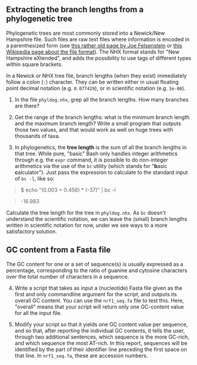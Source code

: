 ## Extracting the branch lengths from a phylogenetic tree

Phylogenetic trees are most commonly stored into a Newick/New Hampshire file. Such files are raw text files where information is encoded in a parenthesized form (see [this rather old page by Joe Felsenstein](https://evolution.genetics.washington.edu/phylip/newicktree.html) or [this Wikipedia page about the file format](https://en.wikipedia.org/wiki/Newick_format)). The NHX format stands for "New Hampshire eXtended", and adds the possibility to use tags of different types within square brackets.

In a Newick or NHX tree file, branch lengths (when they exist) immediately follow a colon (`:`) character. They can be written either in usual floating point decimal notation (e.g. `0.077429`), or in scientific notation (e.g. `1e-06`).

  1. In the file `phyldog.nhx`, grep all the branch lengths. How many branches are there?

  2. Get the range of the branch lengths: what is the minimum branch length and the maximum branch length? Write a small program that outputs those two values, and that would work as well on huge trees with thousands of taxa.

  3. In phylogenetics, the **tree length** is the sum of all the branch lengths in that tree. While pure, "basic" Bash only handles integer arithmetics through e.g. the `expr` command, it is possible to do non-integer arithmetics via the use of the `bc` utility (which stands for "**b**asic **c**alculator"). Just pass the expression to calculate to the standard input of `bc -l`, like so:

> $ echo "(0.003 + 0.456) * (-37)" | bc -l

> -16.983

Calculate the tree length for the tree in `phyldog.nhx`. As `bc` doesn't understand the scientific notation, we can leave the (small) branch lengths written in scientific notation for now, under we see ways to a more satisfactory solution.


## GC content from a Fasta file

The GC content for one or a set of sequence(s) is usually expressed as a percentage, corresponding to the ratio of guanine and cytosine characters over the total number of characters in a sequence.

  4. Write a  script that takes as input a (nucleotide) Fasta file given as the first and only commandline argument for the script, and outputs its overall GC content. You can use the `nrf1_seq.fa` file to test this. Here, "overall" means that your script will return only one GC-content value for all the input file.

  5. Modify your script so that it yields one GC content value per sequence, and so that, after reporting the individual GC contents, it tells the user, through two additional sentences, which sequence is the more GC-rich, and which sequence the most AT-rich. In this report, sequences will be identified by the part of their identifier line preceding the first space on that line. In `nrf1_seq.fa`, these are accession numbers.
